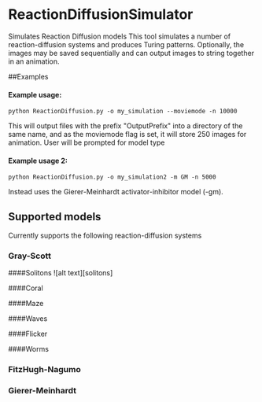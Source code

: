 # ReactionDiffusionSimulator
Simulates Reaction Diffusion models
This tool simulates a number of reaction-diffusion systems and produces Turing patterns. Optionally, the images may be saved sequentially and can output images to string together in an animation.

##Examples 

#### Example usage:

    python ReactionDiffusion.py -o my_simulation --moviemode -n 10000

This will output files with the prefix "OutputPrefix" into a directory of the same name, and as
the moviemode flag is set, it will store 250 images for animation. User will be prompted for model type

#### Example usage 2:

    python ReactionDiffusion.py -o my_simulation2 -m GM -n 5000

Instead uses the Gierer-Meinhardt activator-inhibitor model (-gm).

## Supported models
Currently supports the following reaction-diffusion systems

### Gray-Scott
####Solitons
![alt text][solitons]

[logo]: https://github.com/jluebeck/ReactionDiffusionSimulator/blob/master/images/solitons.png "Solitons"

####Coral

####Maze

####Waves

####Flicker

####Worms

### FitzHugh-Nagumo

### Gierer-Meinhardt

